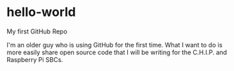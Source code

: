 # hello-world
My first GitHub Repo

I'm an older guy who is using GitHub for the first time. What I want to do is more easily share open source code that I will be writing for the C.H.I.P. and Raspberry Pi SBCs.
